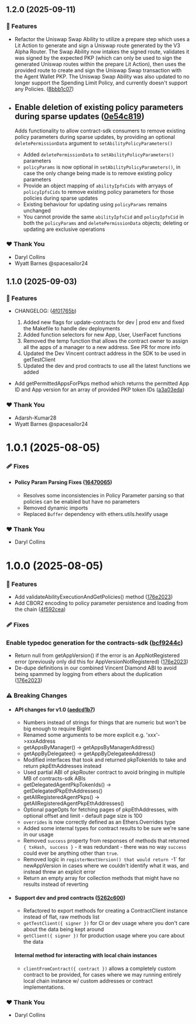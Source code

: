 ## 1.2.0 (2025-09-11)

### 🚀 Features

- Refactor the Uniswap Swap Ability to utilize a prepare step which uses a Lit Action to generate and sign a Uniswap route generated by the V3 Alpha Router. The Swap Ability now intakes the signed route, validates it was signed by the expected PKP (which can only be used to sign the generated Uniswap routes within the prepare Lit Action), then uses the provided route to create and sign the Uniswap Swap transaction with the Agent Wallet PKP. The Uniswap Swap Ability was also updated to no longer support the Spending Limit Policy, and currently doesn't support any Policies. ([8bbb1c07](https://github.com/LIT-Protocol/Vincent/commit/8bbb1c07))
- ## Enable deletion of existing policy parameters during sparse updates ([0e54c819](https://github.com/LIT-Protocol/Vincent/commit/0e54c819))

  Adds functionality to allow contract-sdk consumers to remove existing policy parameters during sparse updates, by providing an optional `deletePermissionData` argument to `setAbilityPolicyParameters()`
  - Added `deletePermissionData` to `setAbilityPolicyParameters()` parameters
  - `policyParams` is now optional in `setAbilityPolicyParameters()`, in case the only change being made is to remove existing policy parameters
  - Provide an object mapping of `abilityIpfsCids` with arryays of `policyIpfsCids` to remove existing policy parameters for those policies during sparse updates
  - Existing behaviour for updating using `policyParams` remains unchanged
  - You cannot provide the same `abilityIpfsCid` and `policyIpfsCid` in both the `policyParams` and `deletePermissionData` objects; deleting or updating are exclusive operations

### ❤️ Thank You

- Daryl Collins
- Wyatt Barnes @spacesailor24

## 1.1.0 (2025-09-03)

### 🚀 Features

- CHANGELOG: ([4f01765b](https://github.com/LIT-Protocol/Vincent/commit/4f01765b))
  1. Added new flags for update-contracts for dev | prod env and fixed the Makefile to handle dev deployments
  2. Added function selectors for new App, User, UserFacet functions
  3. Removed the temp function that allows the contract owner to assign all the apps of a manager to a new address. See PR for more info
  4. Updated the Dev Vincent contract address in the SDK to be used in getTestClient
  5. Updated the dev and prod contracts to use all the latest functions we added

- Add getPermittedAppsForPkps method which returns the permitted App ID and App version for an array of provided PKP token IDs ([a3a03eda](https://github.com/LIT-Protocol/Vincent/commit/a3a03eda))

### ❤️ Thank You

- Adarsh-Kumar28
- Wyatt Barnes @spacesailor24

# 1.0.1 (2025-08-05)

### 🩹 Fixes

- #### Policy Param Parsing Fixes ([16470065](https://github.com/LIT-Protocol/Vincent/commit/16470065))
  - Resolves some inconsistencies in Policy Parameter parsing so that policies can be enabled but have no parameters
  - Removed dynamic imports
  - Replaced `Buffer` dependency with ethers.utils.hexlify usage

### ❤️ Thank You

- Daryl Collins

# 1.0.0 (2025-08-05)

### 🚀 Features

- Add validateAbilityExecutionAndGetPolicies() method ([176e2023](https://github.com/LIT-Protocol/Vincent/commit/176e2023))
- Add CBOR2 encoding to policy parameter persistence and loading from the chain ([4f592cea](https://github.com/LIT-Protocol/Vincent/commit/4f592cea))

### 🩹 Fixes

### Enable typedoc generation for the contracts-sdk ([bcf9244c](https://github.com/LIT-Protocol/Vincent/commit/bcf9244c))

- Return null from getAppVersion() if the error is an AppNotRegistered error (previously only did this for AppVersionNotRegistered) ([176e2023](https://github.com/LIT-Protocol/Vincent/commit/176e2023))
- De-dupe definitions in our combined Vincent Diamond ABI to avoid being spammed by logging from ethers about the duplication ([176e2023](https://github.com/LIT-Protocol/Vincent/commit/176e2023))

### ⚠️ Breaking Changes

- #### API changes for v1.0 ([aedcd1b7](https://github.com/LIT-Protocol/Vincent/commit/aedcd1b7))
  - Numbers instead of strings for things that are numeric but won't be big enough to require BigInt
  - Renamed some arguments to be more explicit e.g. 'xxx'->xxxAddress
  - getAppsByManager() -> getAppsByManagerAddress()
  - getAppByDelegatee() -> getAppByDelegateeAddress()
  - Modified interfaces that took and returned pkpTokenIds to take and return pkpEthAddresses instead
  - Used partial ABI of pkpRouter contract to avoid bringing in multiple MB of contracts-sdk ABIs
  - getDelegatedAgentPkpTokenIds() -> getDelegatedPkpEthAddresses()
  - getAllRegisteredAgentPkps() -> getAllRegisteredAgentPkpEthAddresses()
  - Optional pageOpts for fetching pages of pkpEthAddresses, with optional offset and limit - default page size is 100
  - `overrides` is now correctly defined as an Ethers.Overrides type
  - Added some internal types for contract results to be sure we're sane in our usage
  - Removed `success` property from responses of methods that returned `{ txHash, success }` - it was redundant - there was no way `success` could ever be anything other than `true`.
  - Removed logic in `registerNextVersion() that would return `-1` for newAppVersion in cases where we couldn't identify what it was, and instead threw an explicit error
  - Return an empty array for collection methods that might have no results instead of reverting

- #### Support dev and prod contracts ([5262c600](https://github.com/LIT-Protocol/Vincent/commit/5262c600))
  - Refactored to export methods for creating a ContractClient instance instead of flat, raw methods list
  - `getTestClient({ signer })` for CI or dev usage where you don't care about the data being kept around
  - `getClient({ signer })` for production usage where you care about the data

  #### Internal method for interacting with local chain instances
  - `clientFromContract({ contract })` allows a completely custom contract to be provided, for cases where we may running entirely local chain instance w/ custom addresses or contract implementations.

### ❤️ Thank You

- Daryl Collins
